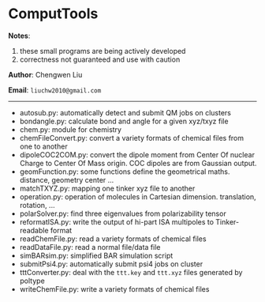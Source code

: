 # ComputTools

__Notes__: 
1. these small programs are being actively developed
1. correctness not guaranteed and use with caution

__Author__: Chengwen Liu

__Email__: `liuchw2010@gmail.com`

---

- autosub.py: automatically detect and submit QM jobs on clusters 
- bondangle.py: calculate bond and angle for a given xyz/txyz file
- chem.py: module for chemistry
- chemFileConvert.py: convert a variety formats of chemical files from one to another
- dipoleCOC2COM.py: convert the dipole moment from Center Of nuclear Charge to Center Of Mass origin. COC dipoles are from Gaussian output.
- geomFunction.py: some functions define the geometrical maths. distance, geometry center ...
- matchTXYZ.py: mapping one tinker xyz file to another 
- operation.py: operation of molecules in Cartesian dimension. translation, rotation, ...
- polarSolver.py: find three eigenvalues from polarizability tensor
- reformatISA.py: write the output of hi-part ISA multipoles to Tinker-readable format
- readChemFile.py: read a variety formats of chemical files
- readDataFile.py: read a normal file/data file
- simBARsim.py: simplified BAR simulation script
- submitPsi4.py: automatically submit psi4 jobs on cluster
- tttConverter.py: deal with the `ttt.key` and `ttt.xyz` files generated by poltype
- writeChemFile.py: write a variety formats of chemical files
